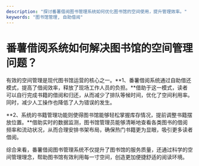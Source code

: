 ```yaml
---
description: "探讨番薯借阅图书管理系统如何优化图书馆的空间使用，提升管理效率。"
keywords: "图书馆管理, 自助借阅"
---
```

# 番薯借阅系统如何解决图书馆的空间管理问题？

有效的空间管理是现代图书馆运营的核心之一。**1、番薯借阅系统通过自助借还模式，提高了借阅效率，释放了现场工作人员的负担。**借助于这一模式，读者可以自行完成书籍的借阅和归还，从而减少了排队等候时间，优化了空间利用率。同时，减少人工操作也降低了人为错误的发生。

**2、系统的书籍管理功能则使得图书馆能够轻松掌握库存情况，提前调整书籍摆放位置。**借助实时的数据监测，图书馆管理员能够清晰地查看各类图书的借阅频率和流动状况，从而合理安排书架布局，确保热门书籍更为显眼，吸引更多读者借阅。 

综合来看，番薯借阅图书管理系统不仅提升了图书馆的服务质量，还通过科学的空间管理理念，帮助图书馆有效利用每一寸空间，创造更加便捷舒适的阅读环境。
